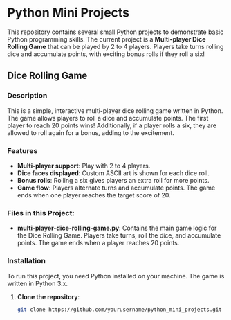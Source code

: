 # Python Mini Projects

This repository contains several small Python projects to demonstrate basic Python programming skills. The current project is a **Multi-player Dice Rolling Game** that can be played by 2 to 4 players. Players take turns rolling dice and accumulate points, with exciting bonus rolls if they roll a six!

## Dice Rolling Game

### Description
This is a simple, interactive multi-player dice rolling game written in Python. The game allows players to roll a dice and accumulate points. The first player to reach 20 points wins! Additionally, if a player rolls a six, they are allowed to roll again for a bonus, adding to the excitement.

### Features
- **Multi-player support**: Play with 2 to 4 players.
- **Dice faces displayed**: Custom ASCII art is shown for each dice roll.
- **Bonus rolls**: Rolling a six gives players an extra roll for more points.
- **Game flow**: Players alternate turns and accumulate points. The game ends when one player reaches the target score of 20.

### Files in this Project:
- **multi-player-dice-rolling-game.py**: Contains the main game logic for the Dice Rolling Game. Players take turns, roll the dice, and accumulate points. The game ends when a player reaches 20 points.

### Installation

To run this project, you need Python installed on your machine. The game is written in Python 3.x.

1. **Clone the repository**:
   ```bash
   git clone https://github.com/yourusername/python_mini_projects.git
